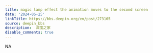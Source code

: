 ```yaml
---
title: magic lamp effect the animation moves to the second screen
date: '2024-06-25'
linkTitle: https://bbs.deepin.org/en/post/273165
source: deepin_bbs
description:  深度之家 
disable_comments: true
---
```

NA
